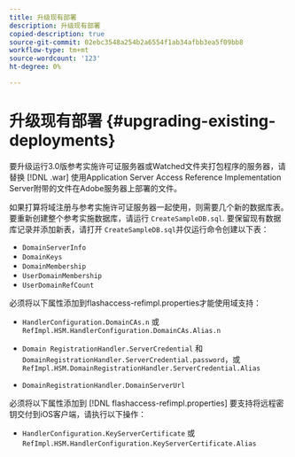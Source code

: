```yaml
---
title: 升级现有部署
description: 升级现有部署
copied-description: true
source-git-commit: 02ebc3548a254b2a6554f1ab34afbb3ea5f09bb8
workflow-type: tm+mt
source-wordcount: '123'
ht-degree: 0%

---
```


# 升级现有部署 {#upgrading-existing-deployments}

要升级运行3.0版参考实施许可证服务器或Watched文件夹打包程序的服务器，请替换 [!DNL .war] 使用Application Server Access Reference Implementation Server附带的文件在Adobe服务器上部署的文件。

如果打算将域注册与参考实施许可证服务器一起使用，则需要几个新的数据库表。 要重新创建整个参考实施数据库，请运行 `CreateSampleDB.sql`. 要保留现有数据库记录并添加新表，请打开 `CreateSampleDB.sql`并仅运行命令创建以下表：

* `DomainServerInfo`
* `DomainKeys`
* `DomainMembership`
* `UserDomainMembership`
* `UserDomainRefCount`

必须将以下属性添加到flashaccess-refimpl.properties才能使用域支持：

* `HandlerConfiguration.DomainCAs.n` 或 `RefImpl.HSM.HandlerConfiguration.DomainCAs.Alias.n`

* `Domain RegistrationHandler.ServerCredential` 和 `DomainRegistrationHandler.ServerCredential.password`，或 `RefImpl.HSM.DomainRegistrationHandler.ServerCredential.Alias`

* `DomainRegistrationHandler.DomainServerUrl`

必须将以下属性添加到 [!DNL flashaccess-refimpl.properties] 要支持将远程密钥交付到iOS客户端，请执行以下操作：

* `HandlerConfiguration.KeyServerCertificate` 或 `RefImpl.HSM.HandlerConfiguration.KeyServerCertificate.Alias`
